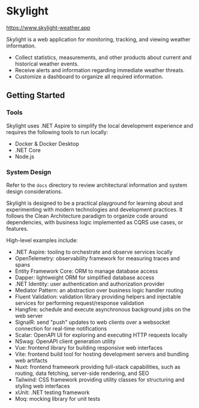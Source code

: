 # Skylight

https://www.skylight-weather.app

Skylight is a web application for monitoring, tracking, and viewing weather information.

- Collect statistics, measurements, and other products about current and historical weather events.
- Receive alerts and information regarding immediate weather threats.
- Customize a dashboard to organize all required information.

## Getting Started
### Tools
Skylight uses .NET Aspire to simplify the local development experience and requires the following tools to run locally:
- Docker & Docker Desktop
- .NET Core
- Node.js

### System Design
Refer to the `docs` directory to review architectural information and system design considerations.

Skylight is designed to be a practical playground for learning about and experimenting with modern technologies and development practices.
It follows the Clean Architecture paradigm to organize code around dependencies, with business logic implemented as CQRS use cases, or features.

High-level examples include:

- .NET Aspire: tooling to orchestrate and observe services locally
- OpenTelemetry: observability framework for measuring traces and spans
- Entity Framework Core: ORM to manage database access
- Dapper: lightweight ORM for simplified database access
- .NET Identity: user authentication and authorization provider
- Mediator Pattern: an abstraction over business logic handler routing
- Fluent Validation: validation library providing helpers and injectable services for performing request/response validation
- Hangfire: schedule and execute asynchronous background jobs on the web server
- SignalR: send "push" updates to web clients over a websocket connection for real-time notifications
- Scalar: OpenAPI UI for exploring and executing HTTP requests locally
- NSwag: OpenAPI client generation utility
- Vue: frontend library for building responsive web interfaces
- Vite: frontend build tool for hosting development servers and bundling web artifacts
- Nuxt: frontend framework providing full-stack capabilities, such as routing, data fetching, server-side rendering, and SEO
- Tailwind: CSS framework providing utility classes for structuring and styling web interfaces
- xUnit: .NET testing framework
- Moq: mocking library for unit tests
